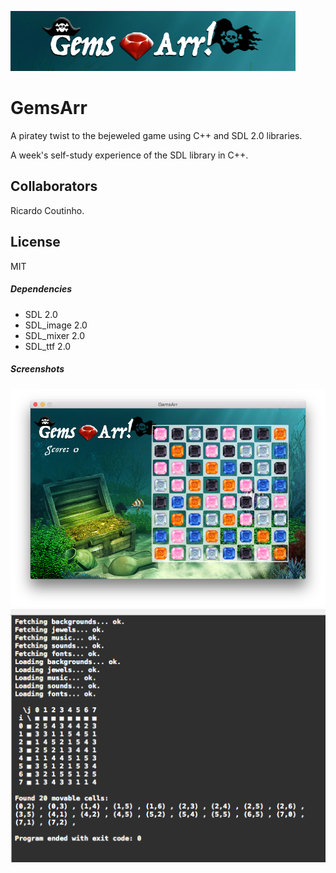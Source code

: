 ![](https://raw.githubusercontent.com/RicardoCoutinho/GemsArr/master/screenshots/_logo_git.png)


# GemsArr
A piratey twist to the bejeweled game using C++ and SDL 2.0 libraries.

A week's self-study experience of the SDL library in C++.

## Collaborators
Ricardo Coutinho.

## License
MIT

##### Dependencies
- SDL 2.0
- SDL_image 2.0
- SDL_mixer 2.0
- SDL_ttf 2.0

##### Screenshots
![](https://raw.githubusercontent.com/RicardoCoutinho/GemsArr/master/screenshots/game.png)
![](https://raw.githubusercontent.com/RicardoCoutinho/GemsArr/master/screenshots/terminal.png)
